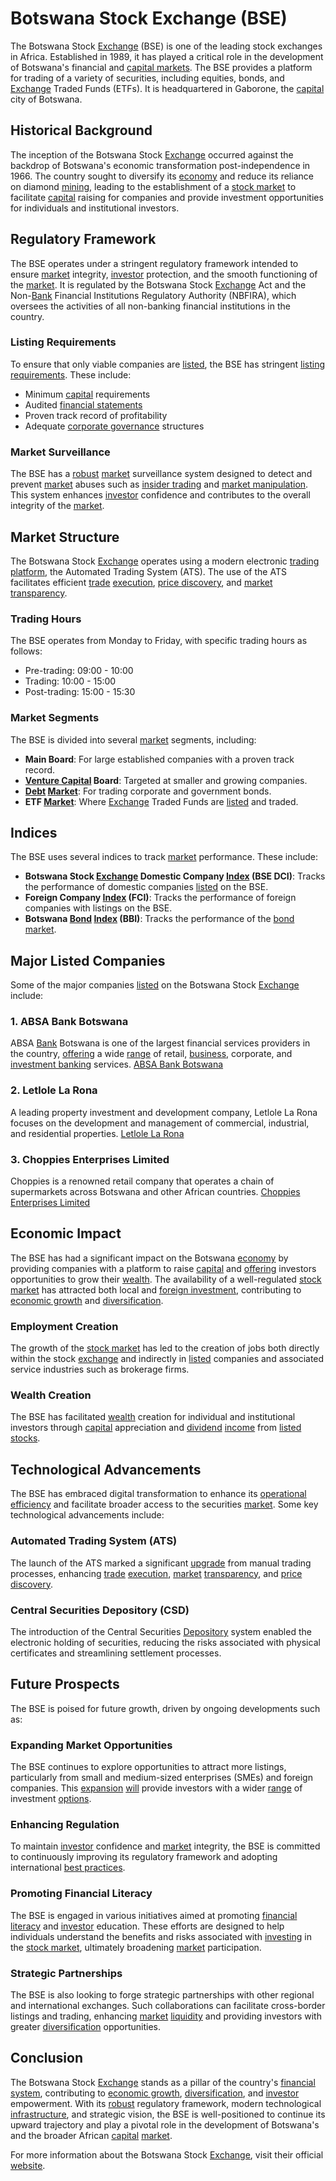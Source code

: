 # Botswana Stock Exchange (BSE)

The Botswana Stock [Exchange](../e/exchange.md) (BSE) is one of the leading stock exchanges in Africa. Established in 1989, it has played a critical role in the development of Botswana's financial and [capital markets](../c/capital_markets.md). The BSE provides a platform for trading of a variety of securities, including equities, bonds, and [Exchange](../e/exchange.md) Traded Funds (ETFs). It is headquartered in Gaborone, the [capital](../c/capital.md) city of Botswana.

## Historical Background

The inception of the Botswana Stock [Exchange](../e/exchange.md) occurred against the backdrop of Botswana's economic transformation post-independence in 1966. The country sought to diversify its [economy](../e/economy.md) and reduce its reliance on diamond [mining](../m/mining.md), leading to the establishment of a [stock market](../s/stock_market.md) to facilitate [capital](../c/capital.md) raising for companies and provide investment opportunities for individuals and institutional investors.

## Regulatory Framework

The BSE operates under a stringent regulatory framework intended to ensure [market](../m/market.md) integrity, [investor](../i/investor.md) protection, and the smooth functioning of the [market](../m/market.md). It is regulated by the Botswana Stock [Exchange](../e/exchange.md) Act and the Non-[Bank](../b/bank.md) Financial Institutions Regulatory Authority (NBFIRA), which oversees the activities of all non-banking financial institutions in the country.

### Listing Requirements

To ensure that only viable companies are [listed](../l/listed.md), the BSE has stringent [listing requirements](../l/listing_requirements.md). These include:
- Minimum [capital](../c/capital.md) requirements
- Audited [financial statements](../f/financial_statements.md)
- Proven track record of profitability
- Adequate [corporate governance](../c/corporate_governance.md) structures

### Market Surveillance

The BSE has a [robust](../r/robust.md) [market](../m/market.md) surveillance system designed to detect and prevent [market](../m/market.md) abuses such as [insider trading](../i/insider.md) and [market manipulation](../m/market_manipulation.md). This system enhances [investor](../i/investor.md) confidence and contributes to the overall integrity of the [market](../m/market.md).

## Market Structure

The Botswana Stock [Exchange](../e/exchange.md) operates using a modern electronic [trading platform](../t/trading_platform.md), the Automated Trading System (ATS). The use of the ATS facilitates efficient [trade](../t/trade.md) [execution](../e/execution.md), [price discovery](../p/price_discovery.md), and [market](../m/market.md) [transparency](../t/transparency.md).

### Trading Hours

The BSE operates from Monday to Friday, with specific trading hours as follows:
- Pre-trading: 09:00 - 10:00
- Trading: 10:00 - 15:00
- Post-trading: 15:00 - 15:30

### Market Segments

The BSE is divided into several [market](../m/market.md) segments, including:
- **Main Board**: For large established companies with a proven track record.
- **[Venture Capital](../v/venture_capital.md) Board**: Targeted at smaller and growing companies.
- **[Debt](../d/debt.md) [Market](../m/market.md)**: For trading corporate and government bonds.
- **ETF [Market](../m/market.md)**: Where [Exchange](../e/exchange.md) Traded Funds are [listed](../l/listed.md) and traded.

## Indices

The BSE uses several indices to track [market](../m/market.md) performance. These include:
- **Botswana Stock [Exchange](../e/exchange.md) Domestic Company [Index](../i/index.md) (BSE DCI)**: Tracks the performance of domestic companies [listed](../l/listed.md) on the BSE.
- **Foreign Company [Index](../i/index.md) (FCI)**: Tracks the performance of foreign companies with listings on the BSE.
- **Botswana [Bond](../b/bond.md) [Index](../i/index.md) (BBI)**: Tracks the performance of the [bond market](../b/bond_market.md).

## Major Listed Companies

Some of the major companies [listed](../l/listed.md) on the Botswana Stock [Exchange](../e/exchange.md) include:

### 1. **ABSA Bank Botswana**
ABSA [Bank](../b/bank.md) Botswana is one of the largest financial services providers in the country, [offering](../o/offering.md) a wide [range](../r/range.md) of retail, [business](../b/business.md), corporate, and [investment banking](../i/investment_banking.md) services. [ABSA Bank Botswana](https://www.absa.co.bw/)

### 2. **Letlole La Rona**
A leading property investment and development company, Letlole La Rona focuses on the development and management of commercial, industrial, and residential properties. [Letlole La Rona](https://www.letlole.com/)

### 3. **Choppies Enterprises Limited**
Choppies is a renowned retail company that operates a chain of supermarkets across Botswana and other African countries. [Choppies Enterprises Limited](http://www.choppies.co.bw/)

## Economic Impact

The BSE has had a significant impact on the Botswana [economy](../e/economy.md) by providing companies with a platform to raise [capital](../c/capital.md) and [offering](../o/offering.md) investors opportunities to grow their [wealth](../w/wealth.md). The availability of a well-regulated [stock market](../s/stock_market.md) has attracted both local and [foreign investment](../f/foreign_investment.md), contributing to [economic growth](../e/economic_growth.md) and [diversification](../d/diversification.md).

### Employment Creation

The growth of the [stock market](../s/stock_market.md) has led to the creation of jobs both directly within the stock [exchange](../e/exchange.md) and indirectly in [listed](../l/listed.md) companies and associated service industries such as brokerage firms.

### Wealth Creation

The BSE has facilitated [wealth](../w/wealth.md) creation for individual and institutional investors through [capital](../c/capital.md) appreciation and [dividend](../d/dividend.md) [income](../i/income.md) from [listed](../l/listed.md) [stocks](../s/stock.md).

## Technological Advancements

The BSE has embraced digital transformation to enhance its [operational efficiency](../o/operational_efficiency_in_trading.md) and facilitate broader access to the securities [market](../m/market.md). Some key technological advancements include:

### Automated Trading System (ATS)

The launch of the ATS marked a significant [upgrade](../u/upgrade.md) from manual trading processes, enhancing [trade](../t/trade.md) [execution](../e/execution.md), [market](../m/market.md) [transparency](../t/transparency.md), and [price discovery](../p/price_discovery.md).

### Central Securities Depository (CSD)

The introduction of the Central Securities [Depository](../d/depository.md) system enabled the electronic holding of securities, reducing the risks associated with physical certificates and streamlining settlement processes.

## Future Prospects

The BSE is poised for future growth, driven by ongoing developments such as:

### Expanding Market Opportunities

The BSE continues to explore opportunities to attract more listings, particularly from small and medium-sized enterprises (SMEs) and foreign companies. This [expansion](../e/expansion.md) [will](../w/will.md) provide investors with a wider [range](../r/range.md) of investment [options](../o/options.md).

### Enhancing Regulation

To maintain [investor](../i/investor.md) confidence and [market](../m/market.md) integrity, the BSE is committed to continuously improving its regulatory framework and adopting international [best practices](../b/best_practices.md).

### Promoting Financial Literacy

The BSE is engaged in various initiatives aimed at promoting [financial literacy](../f/financial_literacy.md) and [investor](../i/investor.md) education. These efforts are designed to help individuals understand the benefits and risks associated with [investing](../i/investing.md) in the [stock market](../s/stock_market.md), ultimately broadening [market](../m/market.md) participation.

### Strategic Partnerships

The BSE is also looking to forge strategic partnerships with other regional and international exchanges. Such collaborations can facilitate cross-border listings and trading, enhancing [market](../m/market.md) [liquidity](../l/liquidity.md) and providing investors with greater [diversification](../d/diversification.md) opportunities.

## Conclusion

The Botswana Stock [Exchange](../e/exchange.md) stands as a pillar of the country's [financial system](../f/financial_system.md), contributing to [economic growth](../e/economic_growth.md), [diversification](../d/diversification.md), and [investor](../i/investor.md) empowerment. With its [robust](../r/robust.md) regulatory framework, modern technological [infrastructure](../i/infrastructure.md), and strategic vision, the BSE is well-positioned to continue its upward trajectory and play a pivotal role in the development of Botswana's and the broader African [capital](../c/capital.md) [market](../m/market.md). 

For more information about the Botswana Stock [Exchange](../e/exchange.md), visit their official [website](https://www.bse.co.bw/).
